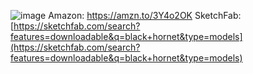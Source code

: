 ![image](https://github.com/user-attachments/assets/c164ff67-08a1-4962-806b-4d5326e58a9d)
Amazon: https://amzn.to/3Y4o2OK
SketchFab: [https://sketchfab.com/search?features=downloadable&q=black+hornet&type=models](https://sketchfab.com/search?features=downloadable&q=black+hornet&type=models)
